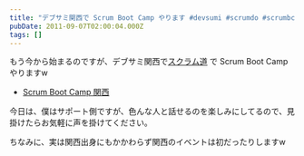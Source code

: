 ```yaml
---
title: "デブサミ関西で Scrum Boot Camp やります #devsumi #scrumdo #scrumbc"
pubDate: 2011-09-07T02:00:04.000Z
tags: []
---
```


もう今から始まるのですが、デブサミ関西で[スクラム道](http://www.facebook.com/TaoOfScrum) で Scrum Boot Camp やりますw

- [Scrum Boot Camp 関西](http://codezine.jp/devsumi/2011/kansai/special)

今日は、僕はサポート側ですが、色んな人と話せるのを楽しみにしてるので、見掛けたらお気軽に声を掛けてください。

ちなみに、実は関西出身にもかかわらず関西のイベントは初だったりしますw